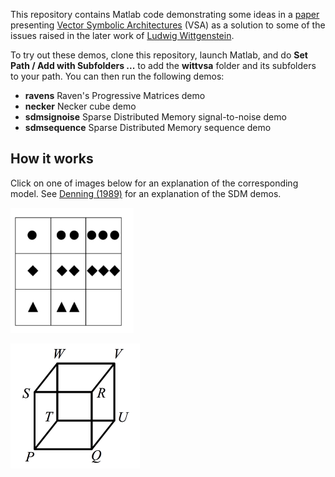 This repository contains Matlab code demonstrating some 
ideas in a [paper](http://home.wlu.edu/~levys/publications/agi_2014_levy.pdf) presenting 
[Vector Symbolic Architectures](href="http://home.wlu.edu/~levys/vsa.html) (VSA) as a solution to some of the
issues raised in the later work of [Ludwig Wittgenstein](http://en.wikipedia.org/wiki/Wittgenstein).

To try out these demos, clone this repository, launch Matlab, and
do <b>Set Path / Add with Subfolders ...</b>
to add the <b>wittvsa</b> folder and its subfolders to your path. You can then
run the following demos:

* <b>ravens</b> Raven's Progressive Matrices demo
* <b>necker</b> Necker cube demo
* <b>sdmsignoise</b> Sparse Distributed Memory signal-to-noise demo 
* <b>sdmsequence</b> Sparse Distributed Memory sequence demo


## How it works

Click on one of images below for an explanation of the corresponding model.
See 
[Denning (1989)](http://denninginstitute.com/pjd/PUBS/amsci-sdm.pdf) for an explanation of the SDM demos.


<a href="ravens/ravens.md"><img src=images/ravens.png height=200></a>

<a href="necker/necker.md"><img src=images/necker-cube.png height=200></a>
